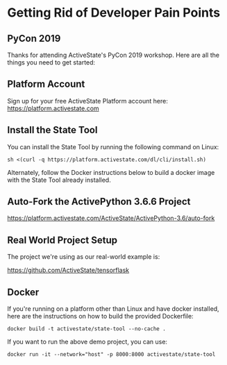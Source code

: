 # Getting Rid of Developer Pain Points
## PyCon 2019

Thanks for attending ActiveState's PyCon 2019 workshop. Here are all the things you need to get started:

## Platform Account

Sign up for your free ActiveState Platform account here: https://platform.activestate.com

## Install the State Tool

You can install the State Tool by running the following command on Linux:

`sh <(curl -q https://platform.activestate.com/dl/cli/install.sh)`

Alternately, follow the Docker instructions below to build a docker image with the State Tool already installed.

## Auto-Fork the ActivePython 3.6.6 Project

https://platform.activestate.com/ActiveState/ActivePython-3.6/auto-fork

## Real World Project Setup

The project we're using as our real-world example is:

https://github.com/ActiveState/tensorflask

## Docker

If you're running on a platform other than Linux and have docker installed, here are the instructions on how to build the provided Dockerfile: 

`docker build -t activestate/state-tool --no-cache .`

If you want to run the above demo project, you can use:

`docker run -it --network="host" -p 8000:8000 activestate/state-tool`
